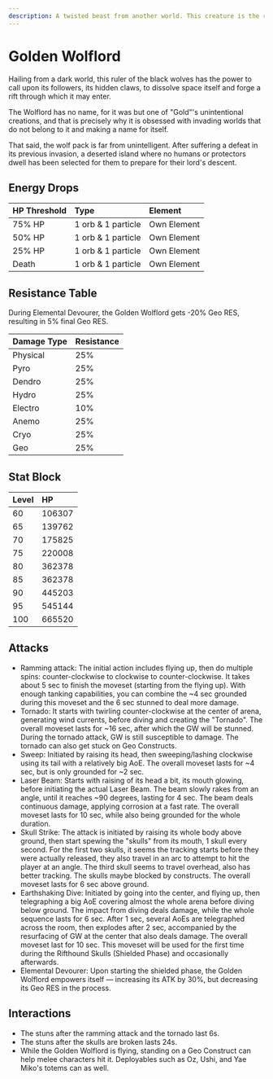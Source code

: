 ```yaml
---
description: A twisted beast from another world. This creature is the ruler of the Riftwolves, and wields the power to command them to dissolve space itself.
---
```


# Golden Wolflord

Hailing from a dark world, this ruler of the black wolves has the power to call upon its followers, its hidden claws, to dissolve space itself and forge a rift through which it may enter.

The Wolflord has no name, for it was but one of "Gold"'s unintentional creations, and that is precisely why it is obsessed with invading worlds that do not belong to it and making a name for itself.

That said, the wolf pack is far from unintelligent. After suffering a defeat in its previous invasion, a deserted island where no humans or protectors dwell has been selected for them to prepare for their lord's descent.

## Energy Drops

| HP Threshold | Type               | Element     |
| :----------- | :----------------- | :---------- |
| 75% HP       | 1 orb & 1 particle | Own Element |
| 50% HP       | 1 orb & 1 particle | Own Element |
| 25% HP       | 1 orb & 1 particle | Own Element |
| Death        | 1 orb & 1 particle | Own Element |

## Resistance Table

During Elemental Devourer, the Golden Wolflord gets -20% Geo RES, resulting in 5% final Geo RES.

| Damage Type | Resistance |
| :---------- | :--------- |
| Physical    | 25%        |
| Pyro        | 25%        |
| Dendro      | 25%        |
| Hydro       | 25%        |
| Electro     | 10%        |
| Anemo       | 25%        |
| Cryo        | 25%        |
| Geo         | 25%        |

## Stat Block

| Level | HP     |
| :---- | :----- |
| 60    | 106307 |
| 65    | 139762 |
| 70    | 175825 |
| 75    | 220008 |
| 80    | 362378 |
| 85    | 362378 |
| 90    | 445203 |
| 95    | 545144 |
| 100   | 665520 |

## Attacks

* Ramming attack: The initial action includes flying up, then do multiple spins: counter-clockwise to clockwise to counter-clockwise. It takes about 5 sec to finish the moveset (starting from the flying up). With enough tanking capabilities, you can combine the ~4 sec grounded during this moveset and the 6 sec stunned to deal more damage.
* Tornado: It starts with twirling counter-clockwise at the center of arena, generating wind currents, before diving and creating the "Tornado". The overall moveset lasts for ~16 sec, after which the GW will be stunned. During the tornado attack, GW is still susceptible to damage. The tornado can also get stuck on Geo Constructs.
* Sweep: Initiated by raising its head, then sweeping/lashing clockwise using its tail with a relatively big AoE. The overall moveset lasts for ~4 sec, but is only grounded for ~2 sec.
* Laser Beam: Starts with raising of its head a bit, its mouth glowing, before initiating the actual Laser Beam. The beam slowly rakes from an angle, until it reaches ~90 degrees, lasting for 4 sec. The beam deals continuous damage, applying corrosion at a fast rate. The overall moveset lasts for 10 sec, while also being grounded for the whole duration.
* Skull Strike: The attack is initiated by raising its whole body above ground, then start spewing the "skulls" from its mouth, 1 skull every second. For the first two skulls, it seems the tracking starts before they were actually released, they also travel in an arc to attempt to hit the player at an angle. The third skull seems to travel overhead, also has better tracking. The skulls maybe blocked by constructs. The overall moveset lasts for 6 sec above ground.
* Earthshaking Dive: Initiated by going into the center, and flying up, then telegraphing a big AoE covering almost the whole arena before diving below ground. The impact from diving deals damage, while the whole sequence lasts for 6 sec. After 1 sec, several AoEs are telegraphed across the room, then explodes after 2 sec, accompanied by the resurfacing of GW at the center that also deals damage. The overall moveset last for 10 sec. This moveset will be used for the first time during the Rifthound Skulls (Shielded Phase) and occasionally afterwards.
* Elemental Devourer: Upon starting the shielded phase, the Golden Wolflord empowers itself — increasing its ATK by 30%, but decreasing its Geo RES in the process.

## Interactions

* The stuns after the ramming attack and the tornado last 6s.
* The stuns after the skulls are broken lasts 24s.
* While the Golden Wolflord is flying, standing on a Geo Construct can help melee characters hit it. Deployables such as Oz, Ushi, and Yae Miko's totems can as well.
